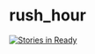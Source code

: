 # rush_hour

[![Stories in Ready](https://badge.waffle.io/adriennedomingus/rush_hour.png?label=ready&title=Ready)](http://waffle.io/adriennedomingus/rush_hour)

